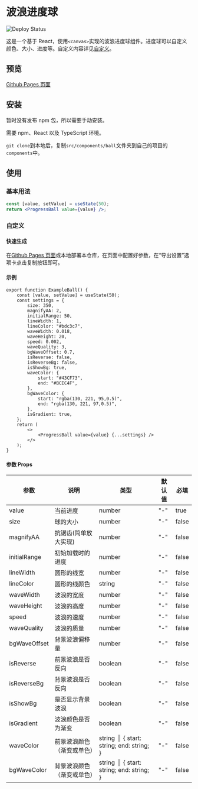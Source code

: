 # 波浪进度球
![Deploy Status](https://github.com/Heuluck/Wave-Progress-Ball/actions/workflows/node.js.yml/badge.svg)

这是一个基于 React，使用`<canvas>`实现的波浪进度球组件。进度球可以自定义颜色、大小、进度等。自定义内容详见[自定义](#参数-props)。

## 预览

[Github Pages 页面](https://heuluck.github.io/Wave-Progress-Ball/)

## 安装

暂时没有发布 npm 包，所以需要手动安装。

需要 npm、React 以及 TypeScript 环境。

`git clone`到本地后，复制`src/components/ball`文件夹到自己的项目的`components`中。

## 使用

### 基本用法

```jsx
const [value, setValue] = useState(50);
return <ProgressBall value={value} />;
```

### 自定义

#### 快速生成

在[Github Pages 页面](https://heuluck.github.io/Wave-Progress-Ball/)或本地部署本仓库，在页面中配置好参数，在“导出设置”选项卡点击复制按钮即可。

#### 示例

```tsx
export function ExampleBall() {
    const [value, setValue] = useState(50);
    const settings = {
        size: 350,
        magnifyAA: 2,
        initialRange: 50,
        lineWidth: 1,
        lineColor: "#bdc3c7",
        waveWidth: 0.018,
        waveHeight: 20,
        speed: 0.002,
        waveQuality: 3,
        bgWaveOffset: 0.7,
        isReverse: false,
        isReverseBg: false,
        isShowBg: true,
        waveColor: {
            start: "#43CF73",
            end: "#BCEC4F",
        },
        bgWaveColor: {
            start: "rgba(130, 221, 95,0.5)",
            end: "rgba(130, 221, 97,0.5)",
        },
        isGradient: true,
    };
    return (
        <>
            <ProgressBall value={value} {...settings} />
        </>
    );
}
```

#### 参数 Props

| 参数         | 说明                       | 类型                                                      | 默认值 | 必填  |
| ------------ | -------------------------- | --------------------------------------------------------- | ------ | ----- |
| value        | 当前进度                   | number                                                    | "-"    | true  |
| size         | 球的大小                   | number                                                    | "-"    | false |
| magnifyAA    | 抗锯齿(简单放大实现)       | number                                                    | "-"    | false |
| initialRange | 初始加载时的进度           | number                                                    | "-"    | false |
| lineWidth    | 圆形的线宽                 | number                                                    | "-"    | false |
| lineColor    | 圆形的线颜色               | string                                                    | "-"    | false |
| waveWidth    | 波浪的宽度                 | number                                                    | "-"    | false |
| waveHeight   | 波浪的高度                 | number                                                    | "-"    | false |
| speed        | 波浪的速度                 | number                                                    | "-"    | false |
| waveQuality  | 波浪的质量                 | number                                                    | "-"    | false |
| bgWaveOffset | 背景波浪偏移量             | number                                                    | "-"    | false |
| isReverse    | 前景波浪是否反向           | boolean                                                   | "-"    | false |
| isReverseBg  | 背景波浪是否反向           | boolean                                                   | "-"    | false |
| isShowBg     | 是否显示背景波浪           | boolean                                                   | "-"    | false |
| isGradient   | 波浪颜色是否为渐变         | boolean                                                   | "-"    | false |
| waveColor    | 前景波浪颜色（渐变或单色） | string &nbsp;&#124;&nbsp; { start: string; end: string; } | "-"    | false |
| bgWaveColor  | 背景波浪颜色（渐变或单色） | string &nbsp;&#124;&nbsp; { start: string; end: string; } | "-"    | false |

